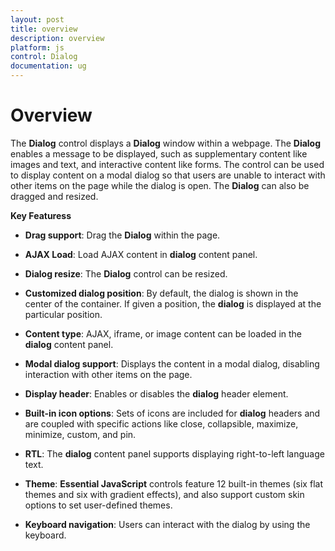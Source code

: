 ```yaml
---
layout: post
title: overview
description: overview
platform: js
control: Dialog
documentation: ug
---
```


# Overview

The **Dialog** control displays a **Dialog** window within a webpage. The **Dialog** enables a message to be displayed, such as supplementary content like images and text, and interactive content like forms. The control can be used to display content on a modal dialog so that users are unable to interact with other items on the page while the dialog is open. The **Dialog** can also be dragged and resized.

**Key Featuress**

* **Drag support**: Drag the **Dialog** within the page.

* **AJAX Load**: Load AJAX content in **dialog** content panel.

* **Dialog resize**: The **Dialog** control can be resized.

* **Customized dialog position**: By default, the dialog is shown in the center of the container. If given a position, the **dialog** is displayed at the particular position.

* **Content type**: AJAX, iframe, or image content can be loaded in the **dialog** content panel. 

* **Modal dialog support**: Displays the content in a modal dialog, disabling interaction with other items on the page.

* **Display header**: Enables or disables the **dialog** header element.

* **Built-in icon options**: Sets of icons are included for **dialog** headers and are coupled with specific actions like close, collapsible, maximize, minimize, custom, and pin.

* **RTL**: The **dialog** content panel supports displaying right-to-left language text. 

* **Theme**: **Essential JavaScript** controls feature 12 built-in themes (six flat themes and six with gradient effects), and also support custom skin options to set user-defined themes.

* **Keyboard navigation**: Users can interact with the dialog by using the keyboard.

